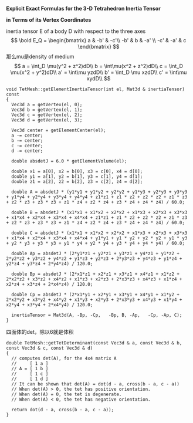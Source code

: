 **Explicit Exact Formulas for the 3-D Tetrahedron Inertia Tensor** 

**in Terms of its Vertex Coordinates** 

inertia tensor E of a body D with respect to the three axes
$$
\bold E_Q = \begin{bmatrix} a & -b' & -c'\\ -b' & b & -a' \\ -c' & -a' & c \end{bmatrix}
$$
那么mu是density of medium
$$
a = \int_D \mu(y^2 + z^2)dD\\
b = \int\mu(x^2 + z^2)dD\\
c = \int_D \mu(x^2 + y^2)dD\\
a' = \int\mu yzdD\\
b' = \int_D \mu xzdD\\
c' = \int\mu xydD\\
$$

```
void TetMesh::getElementInertiaTensor(int el, Mat3d & inertiaTensor) const
{
  Vec3d a = getVertex(el, 0);
  Vec3d b = getVertex(el, 1);
  Vec3d c = getVertex(el, 2);
  Vec3d d = getVertex(el, 3);

  Vec3d center = getElementCenter(el);
  a -= center;
  b -= center;
  c -= center;
  d -= center;

  double absdetJ = 6.0 * getElementVolume(el);

  double x1 = a[0], x2 = b[0], x3 = c[0], x4 = d[0];
  double y1 = a[1], y2 = b[1], y3 = c[1], y4 = d[1];
  double z1 = a[2], z2 = b[2], z3 = c[2], z4 = d[2];

  double A = absdetJ * (y1*y1 + y1*y2 + y2*y2 + y1*y3 + y2*y3 + y3*y3 + y1*y4 + y2*y4 + y3*y4 + y4*y4 + z1*z1 + z1 * z2 + z2 * z2 + z1 * z3 + z2 * z3 + z3 * z3 + z1 * z4 + z2 * z4 + z3 * z4 + z4 * z4) / 60.0;

  double B = absdetJ * (x1*x1 + x1*x2 + x2*x2 + x1*x3 + x2*x3 + x3*x3 + x1*x4 + x2*x4 + x3*x4 + x4*x4 + z1*z1 + z1 * z2 + z2 * z2 + z1 * z3 + z2 * z3 + z3 * z3 + z1 * z4 + z2 * z4 + z3 * z4 + z4 * z4) / 60.0;

  double C = absdetJ * (x1*x1 + x1*x2 + x2*x2 + x1*x3 + x2*x3 + x3*x3 + x1*x4 + x2*x4 + x3*x4 + x4*x4 + y1*y1 + y1 * y2 + y2 * y2 + y1 * y3 + y2 * y3 + y3 * y3 + y1 * y4 + y2 * y4 + y3 * y4 + y4 * y4) / 60.0;

  double Ap = absdetJ * (2*y1*z1 + y2*z1 + y3*z1 + y4*z1 + y1*z2 + 2*y2*z2 + y3*z2 + y4*z2 + y1*z3 + y2*z3 + 2*y3*z3 + y4*z3 + y1*z4 + y2*z4 + y3*z4 + 2*y4*z4) / 120.0;

  double Bp = absdetJ * (2*x1*z1 + x2*z1 + x3*z1 + x4*z1 + x1*z2 + 2*x2*z2 + x3*z2 + x4*z2 + x1*z3 + x2*z3 + 2*x3*z3 + x4*z3 + x1*z4 + x2*z4 + x3*z4 + 2*x4*z4) / 120.0;

  double Cp = absdetJ * (2*x1*y1 + x2*y1 + x3*y1 + x4*y1 + x1*y2 + 2*x2*y2 + x3*y2 + x4*y2 + x1*y3 + x2*y3 + 2*x3*y3 + x4*y3 + x1*y4 + x2*y4 + x3*y4 + 2*x4*y4) / 120.0;

  inertiaTensor = Mat3d(A, -Bp, -Cp,   -Bp, B, -Ap,   -Cp, -Ap, C);
}
```

四面体的det，除以6就是体积

```
double TetMesh::getTetDeterminant(const Vec3d & a, const Vec3d & b, const Vec3d & c, const Vec3d & d)
{
  // computes det(A), for the 4x4 matrix A
  //     [ 1 a ]
  // A = [ 1 b ]
  //     [ 1 c ]
  //     [ 1 d ]
  // It can be shown that det(A) = dot(d - a, cross(b - a, c - a))
  // When det(A) > 0, the tet has positive orientation.
  // When det(A) = 0, the tet is degenerate.
  // When det(A) < 0, the tet has negative orientation.

  return dot(d - a, cross(b - a, c - a));
}
```

